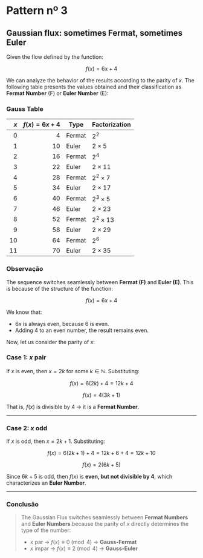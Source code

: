 # Pattern nº 3

## Gaussian flux: sometimes Fermat, sometimes Euler

Given the flow defined by the function:

$$
f(x) = 6x + 4
$$

We can analyze the behavior of the results according to the parity of $x$. The following table presents the values ​​obtained and their classification as **Fermat Number** (F) or **Euler Number** (E):

### Gauss Table

| $x$ | $f(x) = 6x + 4$ | Type        | Factorization     |
|------:|------------------:|-------------|----------------|
| 0     | 4                | Fermat      | $2^2$        |
| 1     | 10               | Euler       | $2 \times 5$ |
| 2     | 16               | Fermat      | $2^4$        |
| 3     | 22               | Euler       | $2 \times 11$|
| 4     | 28               | Fermat      | $2^2 \times 7$|
| 5     | 34               | Euler       | $2 \times 17$|
| 6     | 40               | Fermat      | $2^3 \times 5$|
| 7     | 46               | Euler       | $2 \times 23$|
| 8     | 52               | Fermat      | $2^2 \times 13$|
| 9     | 58               | Euler       | $2 \times 29$|
| 10    | 64               | Fermat      | $2^6$        |
| 11    | 70               | Euler       | $2 \times 35$|

### Observação

The sequence switches seamlessly between **Fermat (F)** and **Euler (E)**. This is because of the structure of the function:

$$
f(x) = 6x + 4
$$

We know that:
- $6x$ is always even, because 6 is even.
- Adding 4 to an even number, the result remains even.

Now, let us consider the parity of $x$:

### Case 1: $x$ pair
If $x$ is even, then $x = 2k$ for some $k \in \mathbb{N}$. Substituting:

$$
f(x) = 6(2k) + 4 = 12k + 4
$$

$$
f(x) = 4(3k + 1)
$$

That is, $f(x)$ is divisible by 4 → it is a **Fermat Number**.

---

### Case 2: $x$ odd
If $x$ is odd, then $x = 2k + 1$. Substituting:

$$
f(x) = 6(2k + 1) + 4 = 12k + 6 + 4 = 12k + 10
$$

$$
f(x) = 2(6k + 5)
$$

Since $6k + 5$ is odd, then $f(x)$ is **even, but not divisible by 4**, which characterizes an **Euler Number**.

---

### Conclusão

> The Gaussian Flux switches seamlessly between **Fermat Numbers** and **Euler Numbers** because the parity of $x$ directly determines the type of the number:
>
> - $x$ par → $f(x) \equiv 0 \pmod{4}$ → **Gauss-Fermat**
> - $x$ ímpar → $f(x) \equiv 2 \pmod{4}$ → **Gauss-Euler**